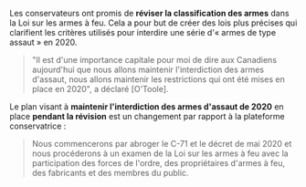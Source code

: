 Les conservateurs ont promis de **réviser la classification des armes** dans la Loi sur les armes à feu. Cela a pour but de créer des lois plus précises qui clarifient les critères utilisés pour interdire une série d'«&nbsp;armes de type assaut&nbsp;» en 2020. 

> "Il est d'une importance capitale pour moi de dire aux Canadiens aujourd'hui que nous allons maintenir l'interdiction des armes d'assaut, nous allons maintenir les restrictions qui ont été mises en place en 2020", a déclaré [O'Toole].

Le plan visant à **maintenir l'interdiction des armes d'assaut de 2020** en place **pendant la révision** est un changement par rapport à la plateforme conservatrice :

> Nous commencerons par abroger le C-71 et le décret de mai 2020 et nous procéderons à un examen de la Loi sur les armes à feu avec la participation des forces de l'ordre, des propriétaires d'armes à feu, des fabricants et des membres du public.